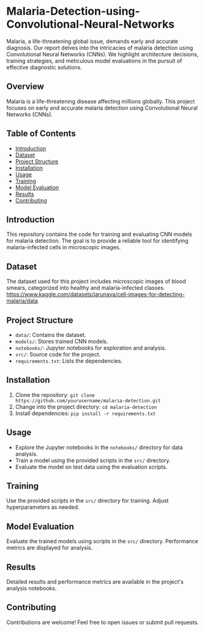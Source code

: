 # Malaria-Detection-using-Convolutional-Neural-Networks
Malaria, a life-threatening global issue, demands early and accurate diagnosis. Our report delves into the intricacies of malaria detection using Convolutional Neural Networks (CNNs). We highlight architecture decisions, training strategies, and meticulous model evaluations in the pursuit of effective diagnostic solutions.


## Overview
Malaria is a life-threatening disease affecting millions globally. This project focuses on early and accurate malaria detection using Convolutional Neural Networks (CNNs).

## Table of Contents
- [Introduction](#introduction)
- [Dataset](#dataset)  
- [Project Structure](#project-structure)
- [Installation](#installation)
- [Usage](#usage)
- [Training](#training)
- [Model Evaluation](#model-evaluation)
- [Results](#results)
- [Contributing](#contributing)


## Introduction
This repository contains the code for training and evaluating CNN models for malaria detection. The goal is to provide a reliable tool for identifying malaria-infected cells in microscopic images.

## Dataset
The dataset used for this project includes microscopic images of blood smears, categorized into healthy and malaria-infected classes.
https://www.kaggle.com/datasets/iarunava/cell-images-for-detecting-malaria/data

## Project Structure
- `data/`: Contains the dataset.
- `models/`: Stores trained CNN models.
- `notebooks/`: Jupyter notebooks for exploration and analysis.
- `src/`: Source code for the project.
- `requirements.txt`: Lists the dependencies.

## Installation
1. Clone the repository: `git clone https://github.com/yourusername/malaria-detection.git`
2. Change into the project directory: `cd malaria-detection`
3. Install dependencies: `pip install -r requirements.txt`

## Usage
- Explore the Jupyter notebooks in the `notebooks/` directory for data analysis.
- Train a model using the provided scripts in the `src/` directory.
- Evaluate the model on test data using the evaluation scripts.

## Training
Use the provided scripts in the `src/` directory for training. Adjust hyperparameters as needed.

## Model Evaluation
Evaluate the trained models using scripts in the `src/` directory. Performance metrics are displayed for analysis.

## Results
Detailed results and performance metrics are available in the project's analysis notebooks.

## Contributing
Contributions are welcome! Feel free to open issues or submit pull requests.

